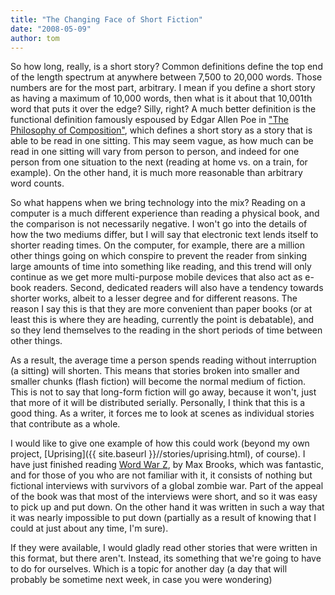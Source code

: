 ```yaml
---
title: "The Changing Face of Short Fiction"
date: "2008-05-09"
author: tom
---
```


So how long, really, is a short story? Common definitions define the top end of the length spectrum at anywhere between 7,500 to 20,000 words. Those numbers are for the most part, arbitrary. I mean if you define a short story as having a maximum of 10,000 words, then what is it about that 10,001th word that puts it over the edge? Silly, right? A much better definition is the functional definition famously espoused by Edgar Allen Poe in ["The Philosophy of Composition"](http://en.wikipedia.org/wiki/The_Philosophy_of_Composition), which defines a short story as a story that is able to be read in one sitting. This may seem vague, as how much can be read in one sitting will vary from person to person, and indeed for one person from one situation to the next (reading at home vs. on a train, for example). On the other hand, it is much more reasonable than arbitrary word counts.

So what happens when we bring technology into the mix? Reading on a computer is a much different experience than reading a physical book, and the comparison is not necessarily negative. I won't go into the details of how the two mediums differ, but I will say that electronic text lends itself to shorter reading times. On the computer, for example, there are a million other things going on which conspire to prevent the reader from sinking large amounts of time into something like reading, and this trend will only continue as we get more multi-purpose mobile devices that also act as e-book readers. Second, dedicated readers will also have a tendency towards shorter works, albeit to a lesser degree and for different reasons. The reason I say this is that they are more convenient than paper books (or at least this is where they are heading, currently the point is debatable), and so they lend themselves to the reading in the short periods of time between other things.

As a result, the average time a person spends reading without interruption (a sitting) will shorten. This means that stories broken into smaller and smaller chunks (flash fiction) will become the normal medium of fiction. This is not to say that long-form fiction will go away, because it won't, just that more of it will be distributed serially. Personally, I think that this is a good thing. As a writer, it forces me to look at scenes as individual stories that contribute as a whole.

I would like to give one example of how this could work (beyond my own project, [Uprising]({{ site.baseurl }}//stories/uprising.html), of course). I have just finished reading [Word War Z](https://www.indiebound.org/book/9780307346612), by Max Brooks, which was fantastic, and for those of you who are not familiar with it, it consists of nothing but fictional interviews with survivors of a global zombie war. Part of the appeal of the book was that most of the interviews were short, and so it was easy to pick up and put down. On the other hand it was written in such a way that it was nearly impossible to put down (partially as a result of knowing that I could at just about any time, I'm sure).

If they were available, I would gladly read other stories that were written in this format, but there aren't. Instead, its something that we're going to have to do for ourselves. Which is a topic for another day (a day that will probably be sometime next week, in case you were wondering)
